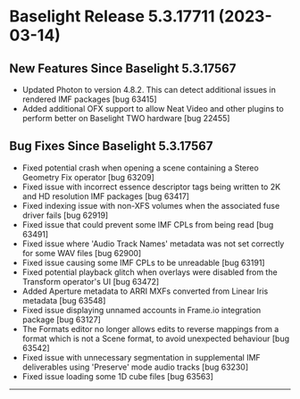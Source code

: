 # Baselight Release 5.3.17711 (2023-03-14)



## New Features Since Baselight 5.3.17567

* Updated Photon to version 4.8.2. This can detect additional issues in rendered IMF packages \[bug 63415]
* Added additional OFX support to allow Neat Video and other plugins to perform better on Baselight TWO hardware \[bug 22455]

## Bug Fixes Since Baselight 5.3.17567

* Fixed potential crash when opening a scene containing a Stereo Geometry Fix operator \[bug 63209]
* Fixed issue with incorrect essence descriptor tags being written to 2K and HD resolution IMF packages \[bug 63417]
* Fixed indexing issue with non-XFS volumes when the associated fuse driver fails \[bug 62919]
* Fixed issue that could prevent some IMF CPLs from being read \[bug 63491]
* Fixed issue where 'Audio Track Names' metadata was not set correctly for some WAV files \[bug 62900]
* Fixed issue causing some IMF CPLs to be unreadable \[bug 63191]
* Fixed potential playback glitch when overlays were disabled from the Transform operator's UI \[bug 63472]
* Added Aperture metadata to ARRI MXFs converted from Linear Iris metadata \[bug 63548]
* Fixed issue displaying unnamed accounts in Frame.io integration package \[bug 63127]
* The Formats editor no longer allows edits to reverse mappings from a format which is not a Scene format, to avoid unexpected behaviour \[bug 63542]
* Fixed issue with unnecessary segmentation in supplemental IMF deliverables using 'Preserve' mode audio tracks \[bug 63230]
* Fixed issue loading some 1D cube files \[bug 63563]

***
